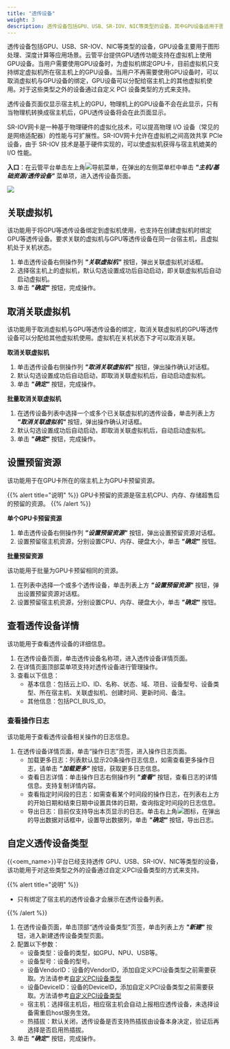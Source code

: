 ```yaml
---
title: "透传设备"
weight: 3
description: 透传设备包括GPU、USB、SR-IOV、NIC等类型的设备，其中GPU设备适用于图形处理、深度计算等应用场景。 
---
```


透传设备包括GPU、USB、SR-IOV、NIC等类型的设备，GPU设备主要用于图形处理、深度计算等应用场景。云管平台提供GPU透传功能支持在虚拟机上使用GPU设备。当用户需要使用GPU设备时，为虚拟机绑定GPU卡，目前虚拟机只支持绑定虚拟机所在宿主机上的GPU设备。当用户不再需要使用GPU设备时，可以取消虚拟机与GPU设备的绑定，GPU设备可以分配给宿主机上的其他虚拟机使用。对于这些类型之外的设备通过自定义 PCI 设备类型的方式来支持。


透传设备页面仅显示宿主机上的GPU，物理机上的GPU设备不会在此显示，只有当物理机转换成宿主机后，GPU透传设备将会在此页面显示。

SR-IOV网卡是一种基于物理硬件的虚拟化技术，可以提高物理 I/O 设备（常见的是网络适配器）的性能与可扩展性。SR-IOV网卡允许在虚拟机之间高效共享 PCIe 设备，由于 SR-IOV 技术是基于硬件实现的，可以使虚拟机获得与宿主机媲美的 I/O 性能。

**入口**：在云管平台单击左上角![](../../../images/intro/nav.png)导航菜单，在弹出的左侧菜单栏中单击 **_"主机/基础资源/透传设备"_** 菜单项，进入透传设备页面。

  ![](../../../images/computing/gpu1.png)


## 关联虚拟机

该功能用于将GPU等透传设备绑定到虚拟机使用，也支持在创建虚拟机时绑定GPU等透传设备。要求关联的虚拟机与GPU等透传设备在同一台宿主机，且虚拟机处于关机状态。

1. 单击透传设备右侧操作列 **_"关联虚拟机"_** 按钮，弹出关联虚拟机对话框。
2. 选择宿主机上的虚拟机，默认勾选设置成功后自动启动，即关联虚拟机后自动启动虚拟机。
3. 单击 **_"确定"_** 按钮，完成操作。

## 取消关联虚拟机

该功能用于取消虚拟机与GPU等透传设备的绑定，取消关联虚拟机的GPU等透传设备可以分配给其他虚拟机使用。虚拟机在关机状态下才可以取消关联。

**取消关联虚拟机**

1. 单击透传设备右侧操作列 **_"取消关联虚拟机"_** 按钮，弹出操作确认对话框。
2. 默认勾选设置成功后自动启动，即取消关联虚拟机后，自动启动虚拟机。
3. 单击 **_"确定"_** 按钮，完成操作。

**批量取消关联虚拟机**

1. 在透传设备列表中选择一个或多个已关联虚拟机的透传设备，单击列表上方 **_"取消关联虚拟机"_** 按钮，弹出操作确认对话框。
2. 默认勾选设置成功后自动启动，即取消关联虚拟机后，自动启动虚拟机。
3. 单击 **_"确定"_** 按钮，完成操作。

## 设置预留资源

该功能用于在GPU卡所在的宿主机上为GPU卡预留资源。

{{% alert title="说明" %}}
GPU卡预留的资源是宿主机CPU、内存、存储超售后的预留的资源。
{{% /alert %}}

**单个GPU卡预留资源**

1. 单击透传设备右侧操作列 **_"设置预留资源"_** 按钮，弹出设置预留资源对话框。
2. 设置预留宿主机资源，分别设置CPU、内存、硬盘大小，单击 **_"确定"_** 按钮。

**批量预留资源**

该功能用于批量为GPU卡预留相同的资源。

1. 在列表中选择一个或多个透传设备，单击列表上方 **_"设置预留资源"_** 按钮，弹出设置预留资源对话框。
2. 设置预留宿主机资源，分别设置CPU、内存、硬盘大小，单击 **_"确定"_** 按钮。

## 查看透传设备详情

该功能用于查看透传设备的详细信息。

1. 在透传设备页面，单击透传设备名称项，进入透传设备详情页面。
2. 在详情页面顶部菜单项支持对透传设备进行管理操作。
3. 查看以下信息：
   - 基本信息：包括云上ID、ID、名称、状态、域、项目、设备型号、设备类型、所在宿主机、关联虚拟机、创建时间、更新时间、备注。
   - 其他信息：包括PCI_BUS_ID。

### 查看操作日志

该功能用于查看透传设备相关操作的日志信息。

1. 在透传设备详情页面，单击“操作日志”页签，进入操作日志页面。
    - 加载更多日志：列表默认显示20条操作日志信息，如需查看更多操作日志，请单击 **_"加载更多"_** 按钮，获取更多日志信息。
    - 查看日志详情：单击操作日志右侧操作列 **_"查看"_** 按钮，查看日志的详情信息。支持复制详情内容。
    - 查看指定时间段的日志：如需查看某个时间段的操作日志，在列表右上方的开始日期和结束日期中设置具体的日期，查询指定时间段的日志信息。
    - 导出日志：目前仅支持导出本页显示的日志。单击右上角![](../../../images/system/download.png)图标，在弹出的导出数据对话框中，设置导出数据列，单击 **_"确定"_** 按钮，导出日志。

## 自定义透传设备类型

{{<oem_name>}}平台已经支持透传 GPU、USB、SR-IOV、NIC等类型的设备，该功能用于对这些类型之外的设备通过自定义PCI设备类型的方式来支持。

{{% alert title="说明" %}}

- 只有绑定了宿主机的透传设备才会展示在透传设备列表。

{{% /alert %}}

1. 在透传设备页面，单击顶部“透传设备类型”页签，单击列表上方 **_"新建"_** 按钮，进入新建透传设备类型页面。
2. 配置以下参数：
     - 设备类型：设备的类型，如GPU、NPU、USB等。
     - 设备型号：设备的型号。
     - 设备VendorID：设备的VendorID，添加自定义PCI设备类型之前需要获取。方法请参考[自定义PCI设备类型](../../../../function_principle/onpremise/vminstance/custom-pci-devices/)
     - 设备DeviceID：设备的DeviceID，添加自定义PCI设备类型之前需要获取。方法请参考[自定义PCI设备类型](../../../../function_principle/onpremise/vminstance/custom-pci-devices/)
     - 宿主机：选择宿主机后，相应宿主机会自动上报相应透传设备，未选择设备需重启host服务生效。
     - 热插拔：默认关闭，透传设备是否支持热插拔由设备本身决定，验证后再选择是否启用热插拔。
3. 单击 **_"确定"_** 按钮，完成操作。





